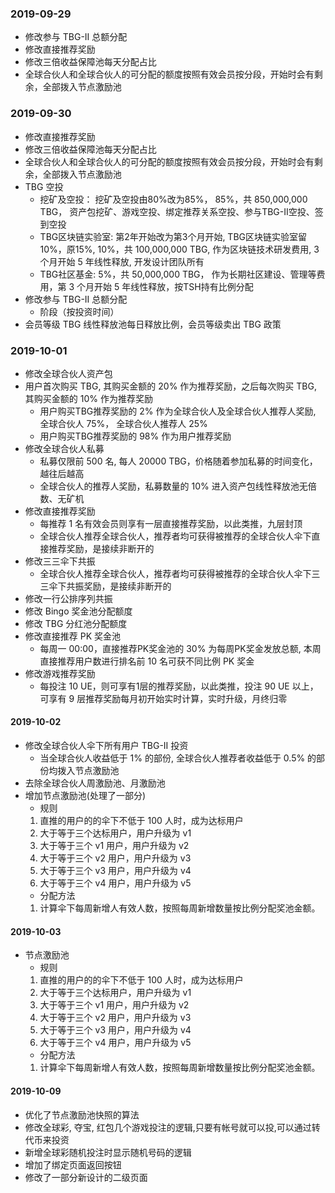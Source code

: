### 2019-09-29
* 修改参与 TBG-II 总额分配
* 修改直接推荐奖励
* 修改三倍收益保障池每天分配占比
* 全球合伙人和全球合伙人的可分配的额度按照有效会员按分段，开始时会有剩余，全部拨入节点激励池

### 2019-09-30
* 修改直接推荐奖励
* 修改三倍收益保障池每天分配占比
* 全球合伙人和全球合伙人的可分配的额度按照有效会员按分段，开始时会有剩余，全部拨入节点激励池
* TBG 空投
    * 挖矿及空投： 挖矿及空投由80%改为85%， 85%，共 850,000,000 TBG， 资产包挖矿、游戏空投、绑定推荐关系空投、参与TBG-II空投、签到空投
    * TBG区块链实验室: 第2年开始改为第3个月开始, TBG区块链实验室留10%，原15%, 10%，共 100,000,000 TBG, 作为区块链技术研发费用, 3 个月开始 5 年线性释放, 开发设计团队所有
    * TBG社区基金: 5%，共 50,000,000 TBG， 作为长期社区建设、管理等费用，第 3 个月开始 5 年线性释放，按TSH持有比例分配
* 修改参与 TBG-II 总额分配
    * 阶段（按投资时间）
* 会员等级 TBG 线性释放池每日释放比例，会员等级卖出 TBG 政策

### 2019-10-01
* 修改全球合伙人资产包
* 用户首次购买 TBG, 其购买金额的 20% 作为推荐奖励，之后每次购买 TBG, 其购买金额的 10% 作为推荐奖励
    * 用户购买TBG推荐奖励的 2% 作为全球合伙人及全球合伙人推荐人奖励, 全球合伙人 75%， 全球合伙人推荐人 25%
    * 用户购买TBG推荐奖励的 98% 作为用户推荐奖励
* 修改全球合伙人私募
    * 私募仅限前 500 名, 每人 20000 TBG，价格随着参加私募的时间变化，越往后越高
    * 全球合伙人的推荐人奖励，私募数量的 10% 进入资产包线性释放池无倍数、无矿机
* 修改直接推荐奖励
    * 每推荐 1 名有效会员则享有一层直接推荐奖励，以此类推，九层封顶
    * 全球合伙人推荐全球合伙人，推荐者均可获得被推荐的全球合伙人伞下直接推荐奖励，是接续非断开的
* 修改三三伞下共振
    * 全球合伙人推荐全球合伙人，推荐者均可获得被推荐的全球合伙人伞下三三伞下共振奖励，是接续非断开的
* 修改一行公排序列共振
* 修改 Bingo 奖金池分配额度
* 修改 TBG 分红池分配额度
* 修改直接推荐 PK 奖金池
    * 每周一 00:00，直接推荐PK奖金池的 30% 为每周PK奖金发放总额, 本周直接推荐用户数进行排名前 10 名可获不同比例 PK 奖金
* 修改游戏推荐奖励
    * 每投注 10 UE，则可享有1层的推荐奖励，以此类推，投注 90 UE 以上，可享有 9 层推荐奖励每月初开始实时计算，实时升级，月终归零

#### 2019-10-02
* 修改全球合伙人伞下所有用户 TBG-II 投资
    * 当全球合伙人收益低于 1% 的部份, 全球合伙人推荐者收益低于 0.5% 的部份均拨入节点激励池
* 去除全球合伙人周激励池、月激励池
* 增加节点激励池(处理了一部分)
    - 规则
    1. 直推的用户的的伞下不低于 100 人时，成为达标用户
    2. 大于等于三个达标用户，用户升级为 v1
    3. 大于等于三个 v1 用户，用户升级为 v2
    4. 大于等于三个 v2 用户，用户升级为 v3
    5. 大于等于三个 v3 用户，用户升级为 v4
    6. 大于等于三个 v4 用户，用户升级为 v5
    - 分配方法
    1. 计算伞下每周新增人有效人数，按照每周新增数量按比例分配奖池金额。


#### 2019-10-03
* 节点激励池
    - 规则
    1. 直推的用户的的伞下不低于 100 人时，成为达标用户
    2. 大于等于三个达标用户，用户升级为 v1
    3. 大于等于三个 v1 用户，用户升级为 v2
    4. 大于等于三个 v2 用户，用户升级为 v3
    5. 大于等于三个 v3 用户，用户升级为 v4
    6. 大于等于三个 v4 用户，用户升级为 v5
    - 分配方法
    1. 计算伞下每周新增人有效人数，按照每周新增数量按比例分配奖池金额。

#### 2019-10-09
* 优化了节点激励池快照的算法
* 修改全球彩, 夺宝, 红包几个游戏投注的逻辑,只要有帐号就可以投,可以通过转代币来投资
* 新增全球彩随机投注时显示随机号码的逻辑
* 增加了绑定页面返回按钮
* 修改了一部分新设计的二级页面